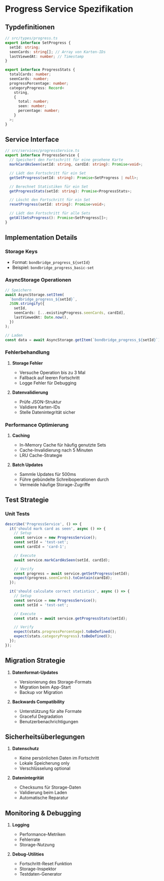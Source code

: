 # Progress Service Spezifikation

## Typdefinitionen

```typescript
// src/types/progress.ts
export interface SetProgress {
  setId: string;
  seenCards: string[]; // Array von Karten-IDs
  lastViewedAt: number; // Timestamp
}

export interface ProgressStats {
  totalCards: number;
  seenCards: number;
  progressPercentage: number;
  categoryProgress: Record<
    string,
    {
      total: number;
      seen: number;
      percentage: number;
    }
  >;
}
```

## Service Interface

```typescript
// src/services/progressService.ts
export interface ProgressService {
  // Speichert den Fortschritt für eine gesehene Karte
  markCardAsSeen(setId: string, cardId: string): Promise<void>;

  // Lädt den Fortschritt für ein Set
  getSetProgress(setId: string): Promise<SetProgress | null>;

  // Berechnet Statistiken für ein Set
  getProgressStats(setId: string): Promise<ProgressStats>;

  // Löscht den Fortschritt für ein Set
  resetProgress(setId: string): Promise<void>;

  // Lädt den Fortschritt für alle Sets
  getAllSetsProgress(): Promise<SetProgress[]>;
}
```

## Implementation Details

### Storage Keys

- Format: `bondbridge_progress_${setId}`
- Beispiel: `bondbridge_progress_basic-set`

### AsyncStorage Operationen

```typescript
// Speichern
await AsyncStorage.setItem(
  `bondbridge_progress_${setId}`,
  JSON.stringify({
    setId,
    seenCards: [...existingProgress.seenCards, cardId],
    lastViewedAt: Date.now(),
  })
);

// Laden
const data = await AsyncStorage.getItem(`bondbridge_progress_${setId}`);
```

### Fehlerbehandlung

1. **Storage Fehler**

   - Versuche Operation bis zu 3 Mal
   - Fallback auf leeren Fortschritt
   - Logge Fehler für Debugging

2. **Datenvalidierung**
   - Prüfe JSON-Struktur
   - Validiere Karten-IDs
   - Stelle Datenintegrität sicher

### Performance Optimierung

1. **Caching**

   - In-Memory Cache für häufig genutzte Sets
   - Cache-Invalidierung nach 5 Minuten
   - LRU Cache-Strategie

2. **Batch Updates**
   - Sammle Updates für 500ms
   - Führe gebündelte Schreiboperationen durch
   - Vermeide häufige Storage-Zugriffe

## Test Strategie

### Unit Tests

```typescript
describe('ProgressService', () => {
  it('should mark card as seen', async () => {
    // Setup
    const service = new ProgressService();
    const setId = 'test-set';
    const cardId = 'card-1';

    // Execute
    await service.markCardAsSeen(setId, cardId);

    // Verify
    const progress = await service.getSetProgress(setId);
    expect(progress.seenCards).toContain(cardId);
  });

  it('should calculate correct statistics', async () => {
    // Setup
    const service = new ProgressService();
    const setId = 'test-set';

    // Execute
    const stats = await service.getProgressStats(setId);

    // Verify
    expect(stats.progressPercentage).toBeDefined();
    expect(stats.categoryProgress).toBeDefined();
  });
});
```

## Migration Strategie

1. **Datenformat-Updates**

   - Versionierung des Storage-Formats
   - Migration beim App-Start
   - Backup vor Migration

2. **Backwards Compatibility**
   - Unterstützung für alte Formate
   - Graceful Degradation
   - Benutzerbenachrichtigungen

## Sicherheitsüberlegungen

1. **Datenschutz**

   - Keine persönlichen Daten im Fortschritt
   - Lokale Speicherung only
   - Verschlüsselung optional

2. **Datenintegrität**
   - Checksums für Storage-Daten
   - Validierung beim Laden
   - Automatische Reparatur

## Monitoring & Debugging

1. **Logging**

   - Performance-Metriken
   - Fehlerrate
   - Storage-Nutzung

2. **Debug-Utilities**
   - Fortschritt-Reset Funktion
   - Storage-Inspektor
   - Testdaten-Generator
